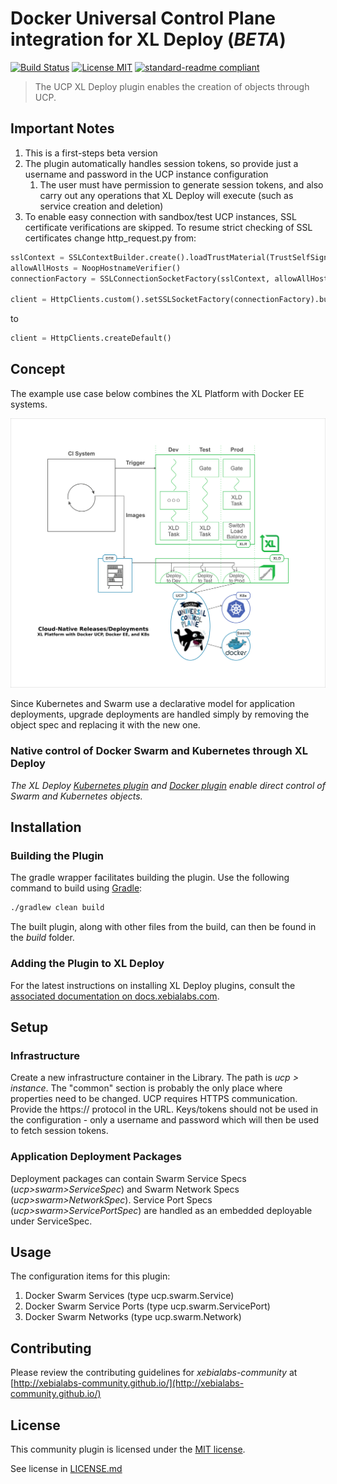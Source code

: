 # Docker Universal Control Plane integration for XL Deploy (_BETA_)

[![Build Status](https://travis-ci.com/xebialabs-community/xld-ucp-plugin.svg?branch=master)](https://travis-ci.com/xebialabs-community/xld-ucp-plugin)
[![License MIT][license-image]][license-url]
[![standard-readme compliant](https://img.shields.io/badge/readme%20style-standard-blue.svg)](https://github.com/RichardLitt/standard-readme)

> The UCP XL Deploy plugin enables the creation of objects through UCP.

## Important Notes

1. This is a first-steps beta version
1. The plugin automatically handles session tokens, so provide just a username and password in the UCP instance configuration
   1. The user must have permission to generate session tokens, and also carry out any operations that XL Deploy will execute (such as service creation and deletion)
1. To enable easy connection with sandbox/test UCP instances, SSL certificate verifications are skipped.  To resume strict checking of SSL certificates change http_request.py from:
```python
sslContext = SSLContextBuilder.create().loadTrustMaterial(TrustSelfSignedStrategy()).build()
allowAllHosts = NoopHostnameVerifier()
connectionFactory = SSLConnectionSocketFactory(sslContext, allowAllHosts)

client = HttpClients.custom().setSSLSocketFactory(connectionFactory).build()
```
to
```python
client = HttpClients.createDefault()
```

## Concept

The example use case below combines the XL Platform with Docker EE systems.

![XL and UCP](images/diagram.png)

Since Kubernetes and Swarm use a declarative model for application deployments, upgrade deployments are handled simply by removing the object spec and replacing it with the new one.

### Native control of Docker Swarm and Kubernetes through XL Deploy

_The XL Deploy [Kubernetes plugin](https://docs.xebialabs.com/xl-deploy/concept/xl-deploy-kubernetes-plugin.html) and [Docker plugin](https://docs.xebialabs.com/xl-deploy/concept/docker-plugin.html) enable direct control of Swarm and Kubernetes objects._

## Installation
### Building the Plugin
The gradle wrapper facilitates building the plugin.  Use the following command to build using [Gradle](https://gradle.org/):
```bash
./gradlew clean build
```
The built plugin, along with other files from the build, can then be found in the _build_ folder.

### Adding the Plugin to XL Deploy

For the latest instructions on installing XL Deploy plugins, consult the [associated documentation on docs.xebialabs.com](https://docs.xebialabs.com/xl-deploy/how-to/install-or-remove-xl-deploy-plugins.html).

## Setup

### Infrastructure
Create a new infrastructure container in the Library.  The path is _ucp > instance_.  The "common" section is probably the only place where properties need to be changed.  UCP requires HTTPS communication.  Provide the https:// protocol in the URL.  Keys/tokens should not be used in the configuration - only a username and password which will then be used to fetch session tokens.

### Application Deployment Packages
Deployment packages can contain Swarm Service Specs (_ucp>swarm>ServiceSpec_) and Swarm Network Specs (_ucp>swarm>NetworkSpec_).  Service Port Specs (_ucp>swarm>ServicePortSpec_) are handled as an embedded deployable under ServiceSpec.

## Usage

The configuration items for this plugin:
1. Docker Swarm Services (type ucp.swarm.Service)
1. Docker Swarm Service Ports (type ucp.swarm.ServicePort)
1. Docker Swarm Networks (type ucp.swarm.Network)

## Contributing

Please review the contributing guidelines for _xebialabs-community_ at [http://xebialabs-community.github.io/](http://xebialabs-community.github.io/)

## License

This community plugin is licensed under the [MIT license][license-url].

See license in [LICENSE.md](LICENSE.md)

[license-image]: https://img.shields.io/badge/license-MIT-yellow.svg
[license-url]: https://opensource.org/licenses/MIT 
